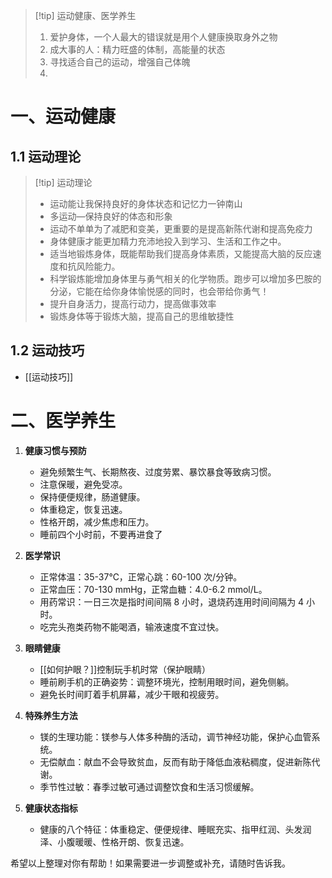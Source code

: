 > [!tip] 运动健康、医学养生
> 1. 爱护身体，一个人最大的错误就是用个人健康换取身外之物
> 2. 成大事的人：精力旺盛的体制，高能量的状态
> 3. 寻找适合自己的运动，增强自己体魄
> 4. 
> 

# 一、运动健康
## 1.1 运动理论
> [!tip] 运动理论
> - 运动能让我保持良好的身体状态和记忆力一钟南山
> - 多运动—保持良好的体态和形象
> - 运动不单单为了减肥和变美，更重要的是提高新陈代谢和提高免疫力
> - 身体健康才能更加精力充沛地投入到学习、生活和工作之中。
> - 适当地锻炼身体，既能帮助我们提高身体素质，又能提高大脑的反应速度和抗风险能力。
> - 科学锻炼能增加身体里与勇气相关的化学物质。跑步可以增加多巴胺的分泌，它能在给你身体愉悦感的同时，也会带给你勇气！
> - 提升自身活力，提高行动力，提高做事效率
> - 锻炼身体等于锻炼大脑，提高自己的思维敏捷性

## 1.2 运动技巧
- [[运动技巧]]

# 二、医学养生
1. **健康习惯与预防**
   - 避免频繁生气、长期熬夜、过度劳累、暴饮暴食等致病习惯。
   - 注意保暖，避免受凉。
   - 保持便便规律，肠道健康。
   - 体重稳定，恢复迅速。
   - 性格开朗，减少焦虑和压力。
   - 睡前四个小时前，不要再进食了

2. **医学常识**
   - 正常体温：35-37℃，正常心跳：60-100 次/分钟。
   - 正常血压：70-130 mmHg，正常血糖：4.0-6.2 mmol/L。
   - 用药常识：一日三次是指时间间隔 8 小时，退烧药连用时间间隔为 4 小时。
   - 吃完头孢类药物不能喝酒，输液速度不宜过快。

1. **眼睛健康**
   -  [[如何护眼？]]控制玩手机时常（保护眼睛）
   - 睡前刷手机的正确姿势：调整环境光，控制用眼时间，避免侧躺。
   - 避免长时间盯着手机屏幕，减少干眼和视疲劳。

4. **特殊养生方法**
   - 镁的生理功能：镁参与人体多种酶的活动，调节神经功能，保护心血管系统。
   - 无偿献血：献血不会导致贫血，反而有助于降低血液粘稠度，促进新陈代谢。
   - 季节性过敏：春季过敏可通过调整饮食和生活习惯缓解。

5. **健康状态指标**
   - 健康的八个特征：体重稳定、便便规律、睡眠充实、指甲红润、头发润泽、小腹暖暖、性格开朗、恢复迅速。

希望以上整理对你有帮助！如果需要进一步调整或补充，请随时告诉我。